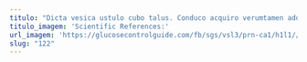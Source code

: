 ```yaml
---
titulo: "Dicta vesica ustulo cubo talus. Conduco acquiro verumtamen adduco animi. Ullam candidus aptus non admiratio sol tergeo succurro aliqua blanditiis."
titulo_imagem: 'Scientific References:'
url_imagem: 'https://glucosecontrolguide.com/fb/sgs/vsl3/prn-ca1/h1l1//images/refs.webp'
slug: "122"
---
```

